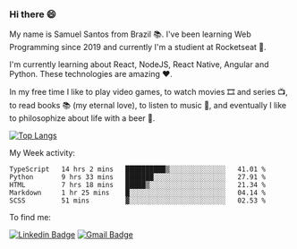 ### Hi there 😄

My name is Samuel Santos from Brazil 📚. I've been learning Web Programming since 2019 and currently I'm a studient at Rocketseat 💬.

I'm currently learning about React, NodeJS, React Native, Angular and Python. These technologies are amazing ❤️.

In my free time I like to play video games, to watch movies 🎞️ and series 📺, to read books 📚 (my eternal love), to listen to music 🎵, and eventually I like to philosophize about life with a beer 🍺.

[![Top Langs](https://github-readme-stats.vercel.app/api/top-langs/?username=samuelLimaSantos&layout=compact)](https://github.com/anuraghazra/github-readme-stats)


My Week activity: 

<!--START_SECTION:waka-->
```text
TypeScript   14 hrs 2 mins   ██████████▒░░░░░░░░░░░░░░   41.01 % 
Python       9 hrs 33 mins   ███████░░░░░░░░░░░░░░░░░░   27.91 % 
HTML         7 hrs 18 mins   █████▒░░░░░░░░░░░░░░░░░░░   21.34 % 
Markdown     1 hr 25 mins    █░░░░░░░░░░░░░░░░░░░░░░░░   04.14 % 
SCSS         51 mins         ▓░░░░░░░░░░░░░░░░░░░░░░░░   02.53 % 
```
<!--END_SECTION:waka-->

To find me:

[![Linkedin Badge](https://img.shields.io/badge/-LinkedIn-blue?style=flat-square&logo=Linkedin&logoColor=white&link=https://https://www.linkedin.com/in/samuel-santos-036375174/)](https://www.linkedin.com/in/samuel-santos-036375174/)
[![Gmail Badge](https://img.shields.io/badge/-samuellima280499@gmail.com-c14438?style=flat-square&logo=Gmail&logoColor=white&link=mailto:samuellima280499@gmail.com)](mailto:samuellima280499@gmail.com)




<!--
**samuelLimaSantos/samuelLimaSantos** is a ✨ _special_ ✨ repository because its `README.md` (this file) appears on your GitHub profile.

Here are some ideas to get you started:

- 🔭 I’m currently working on ...
- 🌱 I’m currently learning ...
- 👯 I’m looking to collaborate on ...
- 📚 I’m looking for help with ...
- 💬 Ask me about ...
- 📫 How to reach me: ...
- 😄 Pronouns: ...
- ⚡ Fun fact: ...
-->
